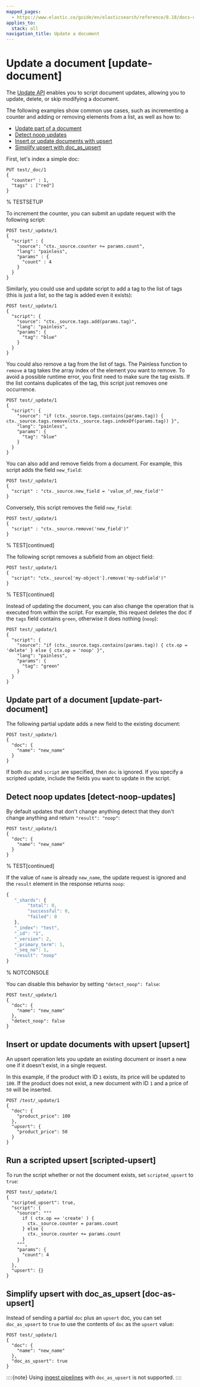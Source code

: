 ```yaml
---
mapped_pages:
  - https://www.elastic.co/guide/en/elasticsearch/reference/8.18/docs-update.html
applies_to:
  stack: all
navigation_title: Update a document
---
```


# Update a document [update-document]

The [Update API](https://www.elastic.co/docs/api/doc/elasticsearch/operation/operation-update) enables you to script document updates, allowing you to update, delete, or skip modifying a document. 

The following examples show common use cases, such as incrementing a counter and adding or removing elements from a list, as well as how to:

- [Update part of a document](#update-part-document)
- [Detect noop updates](#detect-noop-updates)
- [Insert or update documents with upsert](#upsert)
- [Simplify upsert with doc_as_upsert](#doc-as-upsert)

First, let's index a simple doc:

```console
PUT test/_doc/1
{
  "counter" : 1,
  "tags" : ["red"]
}
```
% TESTSETUP

To increment the counter, you can submit an update request with the
following script:

```console
POST test/_update/1
{
  "script" : {
    "source": "ctx._source.counter += params.count",
    "lang": "painless",
    "params" : {
      "count" : 4
    }
  }
}
```

Similarly, you could use and update script to add a tag to the list of tags
(this is just a list, so the tag is added even it exists):

```console
POST test/_update/1
{
  "script": {
    "source": "ctx._source.tags.add(params.tag)",
    "lang": "painless",
    "params": {
      "tag": "blue"
    }
  }
}
```

You could also remove a tag from the list of tags. The Painless
function to `remove` a tag takes the array index of the element
you want to remove. To avoid a possible runtime error, you first need to
make sure the tag exists. If the list contains duplicates of the tag, this
script just removes one occurrence.

```console
POST test/_update/1
{
  "script": {
    "source": "if (ctx._source.tags.contains(params.tag)) { ctx._source.tags.remove(ctx._source.tags.indexOf(params.tag)) }",
    "lang": "painless",
    "params": {
      "tag": "blue"
    }
  }
}
```

You can also add and remove fields from a document. For example, this script
adds the field `new_field`:

```console
POST test/_update/1
{
  "script" : "ctx._source.new_field = 'value_of_new_field'"
}
```

Conversely, this script removes the field `new_field`:

```console
POST test/_update/1
{
  "script" : "ctx._source.remove('new_field')"
}
```
% TEST[continued]

The following script removes a subfield from an object field:

<!-- 
```console
PUT test/_doc/1?refresh
{
  "my-object": {
    "my-subfield": true
  }
}
```
-->

```console
POST test/_update/1
{
  "script": "ctx._source['my-object'].remove('my-subfield')"
}
```
% TEST[continued]

Instead of updating the document, you can also change the operation that is
executed from within the script. For example, this request deletes the doc if
the `tags` field contains `green`, otherwise it does nothing (`noop`):

```console
POST test/_update/1
{
  "script": {
    "source": "if (ctx._source.tags.contains(params.tag)) { ctx.op = 'delete' } else { ctx.op = 'noop' }",
    "lang": "painless",
    "params": {
      "tag": "green"
    }
  }
}
```

## Update part of a document [update-part-document]

The following partial update adds a new field to the
existing document:

```console
POST test/_update/1
{
  "doc": {
    "name": "new_name"
  }
}
```

If both `doc` and `script` are specified, then `doc` is ignored. If you
specify a scripted update, include the fields you want to update in the script.


## Detect noop updates [detect-noop-updates]

By default updates that don't change anything detect that they don't change
anything and return `"result": "noop"`:

```console
POST test/_update/1
{
  "doc": {
    "name": "new_name"
  }
}
```
% TEST[continued]

If the value of `name` is already `new_name`, the update
request is ignored and the `result` element in the response returns `noop`:

```js
{
   "_shards": {
        "total": 0,
        "successful": 0,
        "failed": 0
   },
   "_index": "test",
   "_id": "1",
   "_version": 2,
   "_primary_term": 1,
   "_seq_no": 1,
   "result": "noop"
}
```
% NOTCONSOLE

You can disable this behavior by setting `"detect_noop": false`:

```console
POST test/_update/1
{
  "doc": {
    "name": "new_name"
  },
  "detect_noop": false
}
```

## Insert or update documents with upsert [upsert]

An upsert operation lets you update an existing document or insert a new one if it doesn't exist, in a single request.

In this example, if the product with ID `1` exists, its price will be updated to `100`. If the product does not exist, a new document with ID `1` and a price of `50` will be inserted.

```console
POST /test/_update/1
{
  "doc": {
    "product_price": 100
  },
  "upsert": {
    "product_price": 50
  }
}
```

## Run a scripted upsert [scripted-upsert]

To run the script whether or not the document exists, set `scripted_upsert` to
`true`:

```console
POST test/_update/1
{
  "scripted_upsert": true,
  "script": {
    "source": """
      if ( ctx.op == 'create' ) {
        ctx._source.counter = params.count
      } else {
        ctx._source.counter += params.count
      }
    """,
    "params": {
      "count": 4
    }
  },
  "upsert": {}
}
```

## Simplify upsert with doc_as_upsert [doc-as-upsert]

Instead of sending a partial `doc` plus an `upsert` doc, you can set
`doc_as_upsert` to `true` to use the contents of `doc` as the `upsert`
value:

```console
POST test/_update/1
{
  "doc": {
    "name": "new_name"
  },
  "doc_as_upsert": true
}
```

::::{note}
Using [ingest pipelines](https://www.elastic.co/guide/en/elasticsearch/reference/8.18/ingest.html) with `doc_as_upsert` is not supported.
::::

